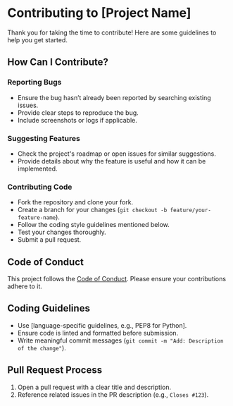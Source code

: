 # Contributing to [Project Name]

Thank you for taking the time to contribute! Here are some guidelines to help you get started.

## How Can I Contribute?

### Reporting Bugs
- Ensure the bug hasn’t already been reported by searching existing issues.
- Provide clear steps to reproduce the bug.
- Include screenshots or logs if applicable.

### Suggesting Features
- Check the project's roadmap or open issues for similar suggestions.
- Provide details about why the feature is useful and how it can be implemented.

### Contributing Code
- Fork the repository and clone your fork.
- Create a branch for your changes (`git checkout -b feature/your-feature-name`).
- Follow the coding style guidelines mentioned below.
- Test your changes thoroughly.
- Submit a pull request.

## Code of Conduct
This project follows the [Code of Conduct](link-to-code-of-conduct-file). Please ensure your contributions adhere to it.

## Coding Guidelines
- Use [language-specific guidelines, e.g., PEP8 for Python].
- Ensure code is linted and formatted before submission.
- Write meaningful commit messages (`git commit -m "Add: Description of the change"`).

## Pull Request Process
1. Open a pull request with a clear title and description.
2. Reference related issues in the PR description (e.g., `Closes #123`).
